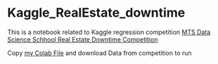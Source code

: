 # Kaggle_RealEstate_downtime

This is a notebook related to Kaggle regression competition [MTS Data Science Schhool Real Estate Downtime Competition](https://www.kaggle.com/competitions/teta-ml-2-2025)

Copy [my Colab File](https://colab.research.google.com/drive/1QcUBSeiRgifF3a2gTUa4_dJimUTKxwy_?usp=sharing) and download Data from competition to run
